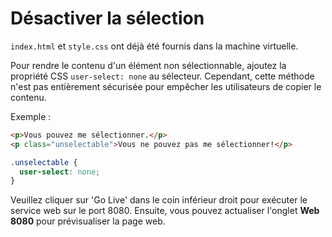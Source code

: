 # Désactiver la sélection

`index.html` et `style.css` ont déjà été fournis dans la machine virtuelle.

Pour rendre le contenu d'un élément non sélectionnable, ajoutez la propriété CSS `user-select: none` au sélecteur. Cependant, cette méthode n'est pas entièrement sécurisée pour empêcher les utilisateurs de copier le contenu.

Exemple :

```html
<p>Vous pouvez me sélectionner.</p>
<p class="unselectable">Vous ne pouvez pas me sélectionner!</p>
```

```css
.unselectable {
  user-select: none;
}
```

Veuillez cliquer sur 'Go Live' dans le coin inférieur droit pour exécuter le service web sur le port 8080. Ensuite, vous pouvez actualiser l'onglet **Web 8080** pour prévisualiser la page web.
